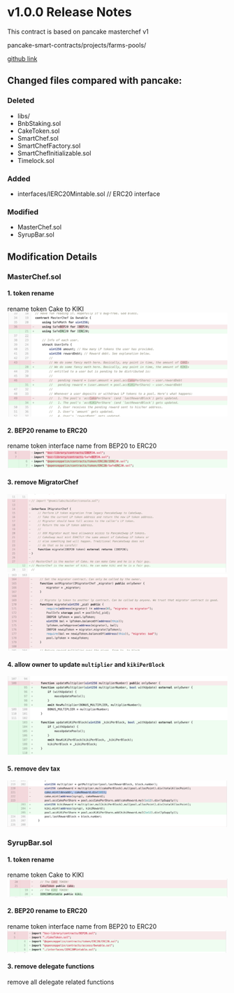 # v1.0.0 Release Notes

This contract is based on pancake masterchef v1

pancake-smart-contracts/projects/farms-pools/ 

[github link](https://github.com/pancakeswap/pancake-smart-contracts/tree/master/projects/farms-pools)

## Changed files compared with pancake:

### Deleted
- libs/
- BnbStaking.sol
- CakeToken.sol
- SmartChef.sol
- SmartChefFactory.sol
- SmartChefInitializable.sol
- Timelock.sol

### Added
- interfaces/IERC20Mintable.sol  // ERC20 interface

### Modified
- MasterChef.sol
- SyrupBar.sol

## Modification Details

### MasterChef.sol

#### 1. token rename
rename token Cake to KIKI
![](img/masterchef_token_rename.png)

#### 2. BEP20 rename to ERC20

rename token interface name from BEP20 to ERC20
![](img/masterchef_rename_BEP20.png)

#### 3. remove MigratorChef
![](img/masterchef_remove_migrator_1.png)
![](img/masterchef_remove_migrator_2.png)

#### 4. allow owner to update `multiplier` and `kikiPerBlock`
![](img/masterchef_allow_owner_update_params.png)

#### 5. remove dev tax
![](img/masterchef_remove_dev_tax.png)

### SyrupBar.sol

#### 1. token rename
rename token Cake to KIKI
![](img/syrupbar_token_rename.png)

#### 2. BEP20 rename to ERC20
rename token interface name from BEP20 to ERC20
![](img/syrupbar_rename_BEP20.png)

#### 3. remove delegate functions

remove all delegate related functions